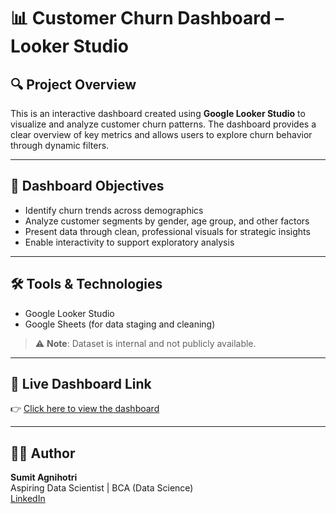 # 📊 Customer Churn Dashboard – Looker Studio

## 🔍 Project Overview
This is an interactive dashboard created using **Google Looker Studio** to visualize and analyze customer churn patterns. The dashboard provides a clear overview of key metrics and allows users to explore churn behavior through dynamic filters.

---

## 🎯 Dashboard Objectives
- Identify churn trends across demographics
- Analyze customer segments by gender, age group, and other factors
- Present data through clean, professional visuals for strategic insights
- Enable interactivity to support exploratory analysis

---

## 🛠️ Tools & Technologies
- Google Looker Studio
- Google Sheets (for data staging and cleaning)

> ⚠️ **Note**: Dataset is internal and not publicly available.

---

## 🔗 Live Dashboard Link
👉 [Click here to view the dashboard](https://lookerstudio.google.com/s/g_Wisr_sEX0)

---

## 👨‍💻 Author
**Sumit Agnihotri**  
Aspiring Data Scientist | BCA (Data Science)  
[LinkedIn](https://www.linkedin.com/in/sumit-agnihotri/)